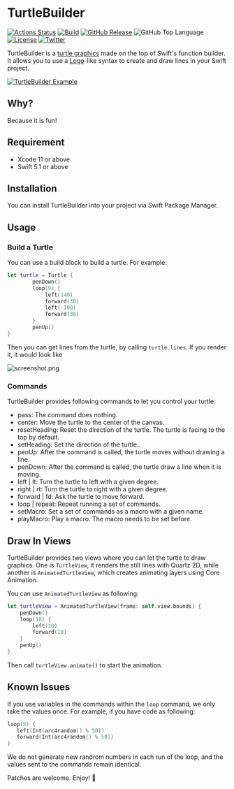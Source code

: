 # TurtleBuilder

[![Actions Status](https://github.com/zonble/TurtleBuilder/workflows/Build/badge.svg)](https://github.com/zonble/TurtleBuilder/actions)
[![Build](https://travis-ci.org/zonble/TurtleBuilder.svg?branch=master)](https://travis-ci.org/zonble/TurtleBuilder)
[![GitHub Release](https://img.shields.io/github/release/zonble/turtlebuilder.svg)]()
![GitHub Top Language](https://img.shields.io/github/languages/top/zonble/turtlebuilder.svg)
[![License](https://img.shields.io/github/license/zonble/turtlebuilder.svg)](https://github.com/zonble/turtlebuilder/blob/master/LICENSE)
[![Twitter](https://img.shields.io/badge/Twitter-%40zonble-blue.svg)](https://twitter.com/zonble)

TurtleBuilder is a [turtle graphics](https://en.wikipedia.org/wiki/Turtle_graphics) made on the top of Swift's function builder. It allows you to use a [Logo](https://en.wikipedia.org/wiki/Logo_(programming_language))-like syntax to create and draw lines in your Swift project.

[![TurtleBuilder Example](http://img.youtube.com/vi/mPF4nlYp-1c/0.jpg)](http://www.youtube.com/watch?v=mPF4nlYp-1c)

## Why?

Because it is fun!

## Requirement

- Xcode 11 or above
- Swift 5.1 or above

## Installation

You can install TurtleBuilder into your project via Swift Package Manager.

## Usage

### Build a Turtle

You can use a build block to build a turtle. For example:

``` swift
let turtle = Turtle {
        penDown()
        loop(9) {
            left(140)
            forward(30)
            left(-100)
            forward(30)
        }
        penUp()
}
```

Then you can get lines from the turtle, by calling `turtle.lines`. If you render it, it would look like

![screenshot.png](https://raw.githubusercontent.com/zonble/TurtleBuilder/master/screenshot.png)

### Commands

TurtleBuilder provides following commands to let you control your turtle:

- pass: The command does nothing.
- center: Move the turtle to the center of the canvas.
- resetHeading: Reset the direction of the turtle. The turtle is facing to the top by default.
- setHeading: Set the direction of the turtle..
- penUp: After the command is called, the turtle moves without drawing a line.
- penDown: After the command is called, the turtle draw a line when it is moving.
- left | lt: Turn the turtle to left with a given degree.
- right | rt: Turn the turtle to right with a given degree.
- forward | fd: Ask the turtle to move forward.
- loop | repeat: Repeat running a set of commands.
- setMacro: Set a set of commands as a macro with a given name.
- playMacro: Play a macro. The macro needs to be set before.

## Draw In Views

TurtleBuilder provides two views where you can let the turtle to draw graphics. One is `TurtleView`, it renders the still lines with Quartz 2D, while another is `AnimatedTurtleView`, which creates animating layers using Core Animation.

You can use `AnimatedTurtleView` as following:


``` swift
let turtleView = AnimatedTurtleView(frame: self.view.bounds) {
    penDown()
    loop(10) {
        left(10)
        forward(10)
    }
    penUp()
}
```

Then call `turtleView.animate()` to start the animation.

## Known Issues

If you use variables in the commands within the `loop` command, we only take the values once. For example, if you have code as following:

``` swift
loop(5) {
   left(Int(arc4random() % 50))
   forward(Int(arc4random() % 50))
}
```

We do not generate new randrom numbers in each run of the loop, and the values sent to the commands remain identical.


Patches are welcome. Enjoy! 🐢
